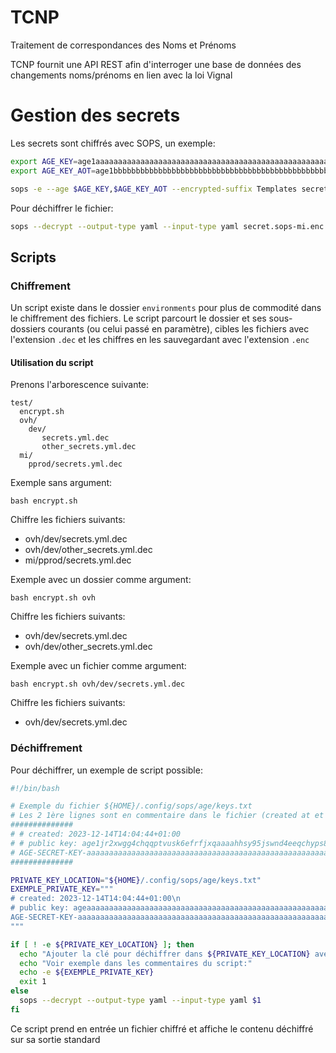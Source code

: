# TCNP
Traitement de correspondances des Noms et Prénoms

TCNP fournit une API REST afin d'interroger une base de données des changements noms/prénoms en lien avec la loi Vignal

# Gestion des secrets
Les secrets sont chiffrés avec SOPS, un exemple:

```bash
export AGE_KEY=age1aaaaaaaaaaaaaaaaaaaaaaaaaaaaaaaaaaaaaaaaaaaaaaaaaaaaaaaaaa
export AGE_KEY_AOT=age1bbbbbbbbbbbbbbbbbbbbbbbbbbbbbbbbbbbbbbbbbbbbbbbbbbbbbbbbbb

sops -e --age $AGE_KEY,$AGE_KEY_AOT --encrypted-suffix Templates secret-data-loader.sops-mi.yml > secret.sops-mi.enc
```

Pour déchiffrer le fichier:
```bash
sops --decrypt --output-type yaml --input-type yaml secret.sops-mi.enc
```

## Scripts
### Chiffrement
Un script existe dans le dossier `environments` pour plus de commodité dans le chiffrement des fichiers.
Le script parcourt le dossier et ses sous-dossiers courants (ou celui passé en paramètre), cibles les fichiers avec l'extension `.dec` et les chiffres en les sauvegardant avec l'extension `.enc`

#### Utilisation du script
Prenons l'arborescence suivante: 
```
test/
  encrypt.sh
  ovh/
    dev/
       secrets.yml.dec
       other_secrets.yml.dec
  mi/
    pprod/secrets.yml.dec
```

Exemple sans argument:
```
bash encrypt.sh
```
Chiffre les fichiers suivants:
- ovh/dev/secrets.yml.dec
- ovh/dev/other_secrets.yml.dec
- mi/pprod/secrets.yml.dec

Exemple avec un dossier comme argument:
```
bash encrypt.sh ovh
```
Chiffre les fichiers suivants:
- ovh/dev/secrets.yml.dec
- ovh/dev/other_secrets.yml.dec

Exemple avec un fichier comme argument:
```
bash encrypt.sh ovh/dev/secrets.yml.dec
```
Chiffre les fichiers suivants:
- ovh/dev/secrets.yml.dec


### Déchiffrement
Pour déchiffrer, un exemple de script possible:
```bash
#!/bin/bash

# Exemple du fichier ${HOME}/.config/sops/age/keys.txt
# Les 2 1ère lignes sont en commentaire dans le fichier (created at et public key)
############## 
# # created: 2023-12-14T14:04:44+01:00
# # public key: age1jr2xwgg4chqqptvusk6efrfjxqaaaahhsy95jswnd4eeqchyps8qc3aaaa
# AGE-SECRET-KEY-aaaaaaaaaaaaaaaaaaaaaaaaaaaaaaaaaaaaaaaaaaaaaaaaaaaaaaaaaaa
##############

PRIVATE_KEY_LOCATION="${HOME}/.config/sops/age/keys.txt"
EXEMPLE_PRIVATE_KEY="""
# created: 2023-12-14T14:04:44+01:00\n
# public key: ageaaaaaaaaaaaaaaaaaaaaaaaaaaaaaaaaaaaaaaaaaaaaaaaaaaaaaaaaaaa\n
AGE-SECRET-KEY-aaaaaaaaaaaaaaaaaaaaaaaaaaaaaaaaaaaaaaaaaaaaaaaaaaaaaaaaaaa
"""

if [ ! -e ${PRIVATE_KEY_LOCATION} ]; then
  echo "Ajouter la clé pour déchiffrer dans ${PRIVATE_KEY_LOCATION} avec le contenu suivant (exemple):"
  echo "Voir exemple dans les commentaires du script:"
  echo -e ${EXEMPLE_PRIVATE_KEY}
  exit 1
else
  sops --decrypt --output-type yaml --input-type yaml $1
fi
```

Ce script prend en entrée un fichier chiffré et affiche le contenu déchiffré sur sa sortie standard
